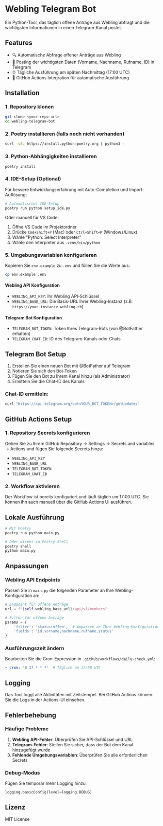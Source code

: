 # Webling Telegram Bot

Ein Python-Tool, das täglich offene Anträge aus Webling abfragt und die wichtigsten Informationen in einen Telegram-Kanal postet.

## Features

- 🔍 Automatische Abfrage offener Anträge aus Webling
- 📱 Posting der wichtigsten Daten (Vorname, Nachname, Rufname, ID) in Telegram
- ⏰ Tägliche Ausführung am späten Nachmittag (17:00 UTC)
- 🚀 GitHub Actions Integration für automatische Ausführung

## Installation

### 1. Repository klonen
```bash
git clone <your-repo-url>
cd webling-telegram-bot
```

### 2. Poetry installieren (falls noch nicht vorhanden)
```bash
curl -sSL https://install.python-poetry.org | python3 -
```

### 3. Python-Abhängigkeiten installieren
```bash
poetry install
```

### 4. IDE-Setup (Optional)

Für bessere Entwicklungserfahrung mit Auto-Completion und Import-Auflösung:

```bash
# Automatisches IDE-Setup
poetry run python setup_ide.py
```

Oder manuell für VS Code:
1. Öffne VS Code im Projektordner
2. Drücke `Cmd+Shift+P` (Mac) oder `Ctrl+Shift+P` (Windows/Linux)
3. Wähle "Python: Select Interpreter"
4. Wähle den Interpreter aus `.venv/bin/python`

### 5. Umgebungsvariablen konfigurieren

Kopieren Sie `env.example` zu `.env` und füllen Sie die Werte aus:

```bash
cp env.example .env
```

#### Webling API Konfiguration
- `WEBLING_API_KEY`: Ihr Webling API-Schlüssel
- `WEBLING_BASE_URL`: Die Basis-URL Ihrer Webling-Instanz (z.B. `https://your-instance.webling.ch`)

#### Telegram Bot Konfiguration
- `TELEGRAM_BOT_TOKEN`: Token Ihres Telegram-Bots (von @BotFather erhalten)
- `TELEGRAM_CHAT_ID`: ID des Telegram-Kanals oder Chats

## Telegram Bot Setup

1. Erstellen Sie einen neuen Bot mit @BotFather auf Telegram
2. Notieren Sie sich den Bot-Token
3. Fügen Sie den Bot zu Ihrem Kanal hinzu (als Administrator)
4. Ermitteln Sie die Chat-ID des Kanals

### Chat-ID ermitteln:
```bash
curl "https://api.telegram.org/bot<YOUR_BOT_TOKEN>/getUpdates"
```

## GitHub Actions Setup

### 1. Repository Secrets konfigurieren

Gehen Sie zu Ihrem GitHub Repository → Settings → Secrets and variables → Actions und fügen Sie folgende Secrets hinzu:

- `WEBLING_API_KEY`
- `WEBLING_BASE_URL`
- `TELEGRAM_BOT_TOKEN`
- `TELEGRAM_CHAT_ID`

### 2. Workflow aktivieren

Der Workflow ist bereits konfiguriert und läuft täglich um 17:00 UTC. Sie können ihn auch manuell über die GitHub Actions UI ausführen.

## Lokale Ausführung

```bash
# Mit Poetry
poetry run python main.py

# Oder direkt im Poetry-Shell
poetry shell
python main.py
```

## Anpassungen

### Webling API Endpoints

Passen Sie in `main.py` die folgenden Parameter an Ihre Webling-Konfiguration an:

```python
# Endpoint für offene Anträge
url = f"{self.webling_base_url}/api/v1/members"

# Filter für offene Anträge
params = {
    'filter': 'status:offen',  # Anpassen an Ihre Webling-Konfiguration
    'fields': 'id,vorname,nachname,rufname,status'
}
```

### Ausführungszeit ändern

Bearbeiten Sie die Cron-Expression in `.github/workflows/daily-check.yml`:

```yaml
- cron: '0 17 * * *'  # Täglich um 17:00 UTC
```

## Logging

Das Tool loggt alle Aktivitäten mit Zeitstempel. Bei GitHub Actions können Sie die Logs in der Actions-UI einsehen.

## Fehlerbehebung

### Häufige Probleme

1. **Webling API-Fehler**: Überprüfen Sie API-Schlüssel und URL
2. **Telegram-Fehler**: Stellen Sie sicher, dass der Bot dem Kanal hinzugefügt wurde
3. **Fehlende Umgebungsvariablen**: Überprüfen Sie alle erforderlichen Secrets

### Debug-Modus

Fügen Sie temporär mehr Logging hinzu:

```python
logging.basicConfig(level=logging.DEBUG)
```

## Lizenz

MIT License 